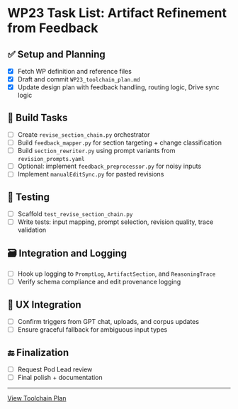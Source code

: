 # WP23 Task List: Artifact Refinement from Feedback

## ✅ Setup and Planning
- [x] Fetch WP definition and reference files
- [x] Draft and commit `WP23_toolchain_plan.md`
- [x] Update design plan with feedback handling, routing logic, Drive sync logic

## 🚧 Build Tasks
- [ ] Create `revise_section_chain.py` orchestrator
- [ ] Build `feedback_mapper.py` for section targeting + change classification
- [ ] Build `section_rewriter.py` using prompt variants from `revision_prompts.yaml`
- [ ] Optional: implement `feedback_preprocessor.py` for noisy inputs
- [ ] Implement `manualEditSync.py` for pasted revisions

## 🧪 Testing
- [ ] Scaffold `test_revise_section_chain.py`
- [ ] Write tests: input mapping, prompt selection, revision quality, trace validation

## 🗃️ Integration and Logging
- [ ] Hook up logging to `PromptLog`, `ArtifactSection`, and `ReasoningTrace`
- [ ] Verify schema compliance and edit provenance logging

## 🧭 UX Integration
- [ ] Confirm triggers from GPT chat, uploads, and corpus updates
- [ ] Ensure graceful fallback for ambiguous input types

## 🔚 Finalization
- [ ] Request Pod Lead review
- [ ] Final polish + documentation

---

[View Toolchain Plan](https://github.com/stewmckendry/ai-delivery-sandbox/blob/sandbox-curious-falcon/project/build/wps/WP23/WP23_toolchain_plan.md)